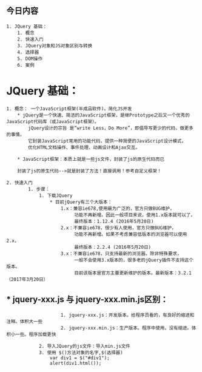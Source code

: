 ## 今日内容
	1. JQuery 基础：
		1. 概念
		2. 快速入门
		3. JQuery对象和JS对象区别与转换
		4. 选择器
		5. DOM操作
		6. 案例




# JQuery 基础：
	1. 概念： 一个JavaScript框架(半成品软件)。简化JS开发
		* jQuery是一个快速、简洁的JavaScript框架，是继Prototype之后又一个优秀的JavaScript代码库（或JavaScript框架）。
		    jQuery设计的宗旨	是“write Less，Do More”，即倡导写更少的代码，做更多的事情。
		    它封装JavaScript常用的功能代码，提供一种简便的JavaScript设计模式，
		    优化HTML文档操作、事件处理、动画设计和Ajax交互。

		* JavaScript框架：本质上就是一些js文件，封装了js的原生代码而已
		
		封装了js的原生代码-->就是封装了方法！直接调用！参考自定义框架！
		
	2. 快速入门
    		1. 步骤：
    			1. 下载JQuery
    				* 目前jQuery有三个大版本：
    					1.x：兼容ie678,使用最为广泛的，官方只做BUG维护，
    						 功能不再新增。因此一般项目来说，使用1.x版本就可以了，
    						 最终版本：1.12.4 (2016年5月20日)
    					2.x：不兼容ie678，很少有人使用，官方只做BUG维护，
    						 功能不再新增。如果不考虑兼容低版本的浏览器可以使用2.x，
    						 最终版本：2.2.4 (2016年5月20日)
    					3.x：不兼容ie678，只支持最新的浏览器。除非特殊要求，
    						 一般不会使用3.x版本的，很多老的jQuery插件不支持这个版本。
    						 目前该版本是官方主要更新维护的版本。最新版本：3.2.1（2017年3月20日）
    						 
##    				* jquery-xxx.js 与 jquery-xxx.min.js区别：
    					1. jquery-xxx.js：开发版本。给程序员看的，有良好的缩进和注释。体积大一些
    					2. jquery-xxx.min.js：生产版本。程序中使用，没有缩进。体积小一些。程序加载更快
    
    			2. 导入JQuery的js文件：导入min.js文件
    			3. 使用 $()方法对象的名字,$(选择器)
    				var div1 = $("#div1");
       				alert(div1.html());


			